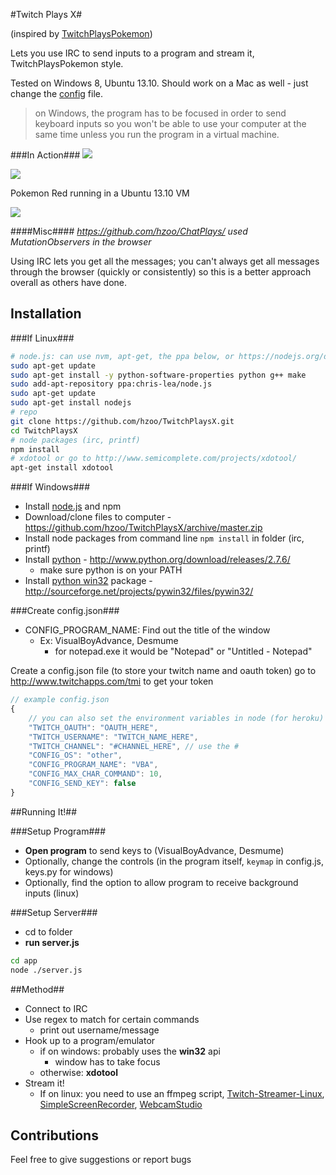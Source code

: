 #Twitch Plays X#

(inspired by [TwitchPlaysPokemon])

Lets you use IRC to send inputs to a program and stream it, TwitchPlaysPokemon style.

Tested on Windows 8, Ubuntu 13.10. Should work on a Mac as well - just change the [config](/app/config.js) file.

> on Windows, the program has to be focused in order to send keyboard inputs so you won't be able to use your computer at the same time unless you run the program in a virtual machine.

###In Action###
![](http://zippy.gfycat.com/ActiveLankyHorsemouse.gif)

![](http://zippy.gfycat.com/PoorDirectHuemul.gif)

Pokemon Red running in a Ubuntu 13.10 VM

![](http://i.imgur.com/aLSO6MK.gif)

####Misc####
*https://github.com/hzoo/ChatPlays/ used MutationObservers in the browser*

Using IRC lets you get all the messages; you can't always get all messages through the browser (quickly or consistently) so this is a better approach overall as others have done.

Installation
--------------
###If Linux###
```sh
# node.js: can use nvm, apt-get, the ppa below, or https://nodejs.org/download/
sudo apt-get update
sudo apt-get install -y python-software-properties python g++ make
sudo add-apt-repository ppa:chris-lea/node.js
sudo apt-get update
sudo apt-get install nodejs
# repo
git clone https://github.com/hzoo/TwitchPlaysX.git
cd TwitchPlaysX
# node packages (irc, printf)
npm install
# xdotool or go to http://www.semicomplete.com/projects/xdotool/
apt-get install xdotool
```

###If Windows###
- Install [node.js] and npm
- Download/clone files to computer - https://github.com/hzoo/TwitchPlaysX/archive/master.zip
- Install node packages from command line `npm install` in folder (irc, printf)
- Install [python] - http://www.python.org/download/releases/2.7.6/
    - make sure python is on your PATH
- Install [python win32] package - http://sourceforge.net/projects/pywin32/files/pywin32/

###Create config.json###
- CONFIG_PROGRAM_NAME: Find out the title of the window
    - Ex: VisualBoyAdvance, Desmume
      - for notepad.exe it would be "Notepad" or "Untitled - Notepad"

Create a config.json file (to store your twitch name and oauth token)
go to http://www.twitchapps.com/tmi to get your token

```js
// example config.json
{
    // you can also set the environment variables in node (for heroku)
    "TWITCH_OAUTH": "OAUTH_HERE",
    "TWITCH_USERNAME": "TWITCH_NAME_HERE",
    "TWITCH_CHANNEL": "#CHANNEL_HERE", // use the #
    "CONFIG_OS": "other",
    "CONFIG_PROGRAM_NAME": "VBA",
    "CONFIG_MAX_CHAR_COMMAND": 10,
    "CONFIG_SEND_KEY": false
}
```

##Running It!##

###Setup Program###
- **Open program** to send keys to (VisualBoyAdvance, Desmume)
- Optionally, change the controls (in the program itself, `keymap` in config.js, keys.py for windows)
- Optionally, find the option to allow program to receive background inputs (linux)

###Setup Server###
- cd to folder
- **run server.js**

```sh
cd app
node ./server.js
```

##Method##
- Connect to IRC
- Use regex to match for certain commands
  - print out username/message
- Hook up to a program/emulator
    - if on windows: probably uses the **win32** api
        - window has to take focus
    - otherwise: **xdotool**
- Stream it!
    - If on linux: you need to use an ffmpeg script, [Twitch-Streamer-Linux](https://github.com/wargio/Twitch-Streamer-Linux), [SimpleScreenRecorder](http://www.maartenbaert.be/simplescreenrecorder/), [WebcamStudio](http://www.ws4gl.org/)

## Contributions
Feel free to give suggestions or report bugs

[node.js]:http://nodejs.org
[python win32]:http://starship.python.net/~skippy/win32/Downloads.html
[python]:http://www.python.org/
[TwitchPlaysPokemon]:http://twitch.tv/TwitchPlaysPokemon
